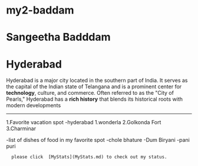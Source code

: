 # my2-baddam

# Sangeetha Badddam
# Hyderabad
Hyderabad is a major city located in the southern part of India. It serves as the capital of the Indian state of Telangana and is a prominent center for **technology**, culture, and commerce. Often referred to as the "City of Pearls," Hyderabad has a **rich history** that blends its historical roots with modern developments
 
 -------------------------------------------------------
1.Favorite vacation spot -hyderabad
     1.wonderla
     2.Golkonda Fort
     3.Charminar
     
-list of dishes of food in my favorite spot
      -chole bhature
      -Dum Biryani
      -pani puri     

      please click  [MyStats](MyStats.md) to check out my status.